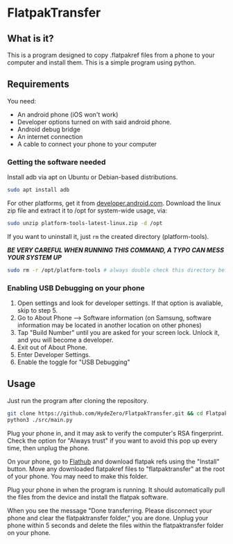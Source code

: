 # FlatpakTransfer

## What is it?

This is a program designed to copy .flatpakref files from a phone to your computer and install them. This is a simple program using python.

## Requirements

You need:

* An android phone (iOS won't work)
* Developer options turned on with said android phone.
* Android debug bridge
* An internet connection
* A cable to connect your phone to your computer

### Getting the software needed

Install adb via apt on Ubuntu or Debian-based distributions.

```bash
sudo apt install adb
```

For other platforms, get it from [developer.android.com](https://developer.android.com/tools/releases/platform-tools). Download the linux zip file and extract it to /opt for system-wide usage, via:

```bash
sudo unzip platform-tools-latest-linux.zip -d /opt
```

If you want to uninstall it, just `rm` the created directory (platform-tools).

***BE VERY CAREFUL WHEN RUNNING THIS COMMAND, A TYPO CAN MESS YOUR SYSTEM UP***

```bash
sudo rm -r /opt/platform-tools # always double check this directory before running the command
```

### Enabling USB Debugging on your phone

1. Open settings and look for developer settings. If that option is avaliable, skip to step 5.
2. Go to About Phone --> Software information (on Samsung, software information may be located in another location on other phones)
3. Tap "Build Number" until you are asked for your screen lock. Unlock it, and you will become a developer.
4. Exit out of About Phone.
5. Enter Developer Settings.
6. Enable the toggle for "USB Debugging"

## Usage

Just run the program after cloning the repository.

```bash
git clone https://github.com/HydeZero/FlatpakTransfer.git && cd FlatpakTransfer
python3 ./src/main.py
```

Plug your phone in, and it may ask to verify the computer's RSA fingerprint. Check the option for "Always trust" if you want to avoid this pop up every time, then unplug the phone.

On your phone, go to [Flathub](https://flathub.org/) and download flatpak refs using the "Install" button. Move any downloaded flatpakref files to "flatpaktransfer" at the root of your phone. You may need to make this folder.

Plug your phone in when the program is running. It should automatically pull the files from the device and install the flatpak software.

When you see the message "Done transferring. Please disconnect your phone and clear the flatpaktransfer folder," you are done. Unplug your phone within 5 seconds and delete the files within the flatpaktransfer folder on your phone.